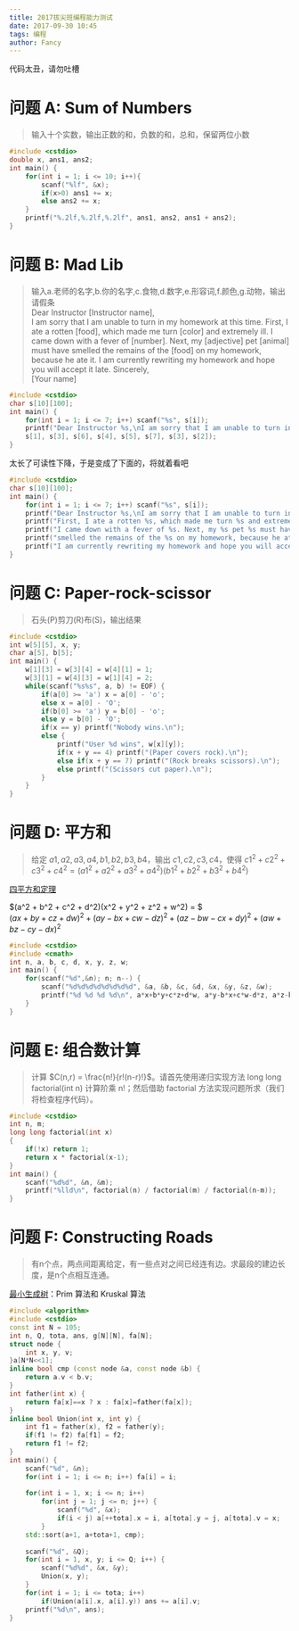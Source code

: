 ```yaml
---
title: 2017拔尖班编程能力测试
date: 2017-09-30 10:45
tags: 编程
author: Fancy
---
```


代码太丑，请勿吐槽

# 问题 A: Sum of Numbers
> 输入十个实数，输出正数的和，负数的和，总和，保留两位小数

```cpp
#include <cstdio>
double x, ans1, ans2;
int main() {
	for(int i = 1; i <= 10; i++){
		scanf("%lf", &x);
		if(x>0) ans1 += x;
		else ans2 += x;
	}
	printf("%.2lf,%.2lf,%.2lf", ans1, ans2, ans1 + ans2);
}
```

# 问题 B: Mad Lib
> 输入a.老师的名字,b.你的名字,c.食物,d.数字,e.形容词,f.颜色,g.动物，输出请假条  
Dear Instructor [Instructor name],  
I am sorry that I am unable to turn in my homework at this time. First, I ate a rotten [food], which made me turn [color] and extremely ill. I came down with a fever of [number]. Next, my [adjective] pet [animal] must have smelled the remains of the [food] on my homework, because he ate it. I am currently rewriting my homework and hope you will accept it late.
Sincerely,  
 \[Your name\] 

```cpp
#include <cstdio>
char s[10][100];
int main() {
	for(int i = 1; i <= 7; i++) scanf("%s", s[i]);
	printf("Dear Instructor %s,\nI am sorry that I am unable to turn in my homework at this time. First, I ate a rotten %s, which made me turn %s and extremely ill. I came down with a fever of %s. Next, my %s pet %s must have smelled the remains of the %s on my homework, because he ate it. I am currently rewriting my homework and hope you will accept it late.\nSincerely,\n%s",
	s[1], s[3], s[6], s[4], s[5], s[7], s[3], s[2]);
}
```

太长了可读性下降，于是变成了下面的，将就着看吧  

```cpp
#include <cstdio>
char s[10][100];
int main() {
	for(int i = 1; i <= 7; i++) scanf("%s", s[i]);
	printf("Dear Instructor %s,\nI am sorry that I am unable to turn in my homework at this time. ", s[1]);
	printf("First, I ate a rotten %s, which made me turn %s and extremely ill. ", s[3], s[6]);
	printf("I came down with a fever of %s. Next, my %s pet %s must have ", s[4], s[5], s[7]);
	printf("smelled the remains of the %s on my homework, because he ate it. ",s[3]);
	printf("I am currently rewriting my homework and hope you will accept it late.\nSincerely,\n%s",s[2]);
}
```
# 问题 C: Paper-rock-scissor
> 石头(P)剪刀(R)布(S)，输出结果

```cpp
#include <cstdio>
int w[5][5], x, y;
char a[5], b[5];
int main() {
	w[1][3] = w[3][4] = w[4][1] = 1;
	w[3][1] = w[4][3] = w[1][4] = 2;
	while(scanf("%s%s", a, b) != EOF) {
		if(a[0] >= 'a') x = a[0] - 'o';
		else x = a[0] - 'O';
		if(b[0] >= 'a') y = b[0] - 'o';
		else y = b[0] - 'O';
		if(x == y) printf("Nobody wins.\n");
		else {
			printf("User %d wins", w[x][y]);
			if(x + y == 4) printf("(Paper covers rock).\n");
			else if(x + y == 7) printf("(Rock breaks scissors).\n");
			else printf("(Scissors cut paper).\n");
		}
	}
}
```

# 问题 D: 平方和
> 给定 $a1,a2,a3,a4,b1,b2,b3,b4$，输出 $c1,c2,c3,c4$，使得 $c1^2+c2^2+c3^2+c4^2=(a1^2+a2^2+a3^2+a4^2)(b1^2+b2^2+b3^2+b4^2)$  

[四平方和定理](https://zh.wikipedia.org/wiki/%E5%9B%9B%E5%B9%B3%E6%96%B9%E5%92%8C%E5%AE%9A%E7%90%86)

$(a^2 + b^2 + c^2 + d^2)(x^2 + y^2 + z^2 + w^2) = $   
$(ax + by + cz + dw)^2 + (ay - bx + cw - dz)^2 + (az - bw - cx + dy)^2 + (aw + bz - cy - dx)^2$

```cpp
#include <cstdio>
#include <cmath>
int n, a, b, c, d, x, y, z, w;
int main() {
	for(scanf("%d",&n); n; n--) {
		scanf("%d%d%d%d%d%d%d%d", &a, &b, &c, &d, &x, &y, &z, &w);
		printf("%d %d %d %d\n", a*x+b*y+c*z+d*w, a*y-b*x+c*w-d*z, a*z-b*w-c*x+d*y, a*w+b*z-c*y-d*x);	
	}
}
```

# 问题 E: 组合数计算
> 计算 $C(n,r) = \frac{n!}{r!(n-r)!}$。请首先使用递归实现方法 long long factorial(int n) 计算阶乘 n!；然后借助 factorial 方法实现问题所求（我们将检查程序代码）。

```cpp
#include <cstdio>
int n, m;
long long factorial(int x)
{
	if(!x) return 1;
	return x * factorial(x-1);
}
int main() {
	scanf("%d%d", &n, &m);
	printf("%lld\n", factorial(n) / factorial(m) / factorial(n-m));
}
```

# 问题 F: Constructing Roads
> 有n个点，两点间距离给定，有一些点对之间已经连有边。求最段的建边长度，是n个点相互连通。

[最小生成树](https://zh.wikipedia.org/wiki/%E6%9C%80%E5%B0%8F%E7%94%9F%E6%88%90%E6%A0%91)：Prim 算法和 Kruskal 算法

```cpp
#include <algorithm>
#include <cstdio>
const int N = 105;
int n, Q, tota, ans, g[N][N], fa[N];
struct node {
	int x, y, v;
}a[N*N<<1];
inline bool cmp (const node &a, const node &b) {
	return a.v < b.v;
}
int father(int x) {
	return fa[x]==x ? x : fa[x]=father(fa[x]);
}
inline bool Union(int x, int y) {
	int f1 = father(x), f2 = father(y);
	if(f1 != f2) fa[f1] = f2;
	return f1 != f2;
}
int main() {
	scanf("%d", &n);
	for(int i = 1; i <= n; i++) fa[i] = i;
	
	for(int i = 1, x; i <= n; i++)
		for(int j = 1; j <= n; j++) {
			scanf("%d", &x);
			if(i < j) a[++tota].x = i, a[tota].y = j, a[tota].v = x;
		}
	std::sort(a+1, a+tota+1, cmp);
	
	scanf("%d", &Q);
	for(int i = 1, x, y; i <= Q; i++) {
		scanf("%d%d", &x, &y);
		Union(x, y);
	}
	for(int i = 1; i <= tota; i++)
		if(Union(a[i].x, a[i].y)) ans += a[i].v;
	printf("%d\n", ans);
}
```